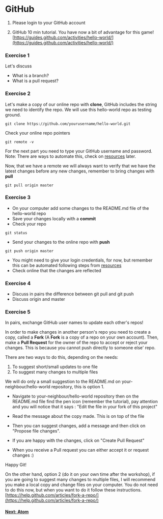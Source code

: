 # GitHub

1. Please login to your GitHub account

2. GitHub 10 min tutorial. You have now a bit of advantage for this game!
[https://guides.github.com/activities/hello-world/](https://guides.github.com/activities/hello-world/)

### Exercise 1

Let's discuss

- What is a branch?
- What is a pull request?

### Exercise 2

Let's make a copy of our online repo with **clone**,
GitHub includes the string we need to identify the repo. We will use this hello-world repo as testing ground.

```{unix}
git clone https://github.com/yourusername/hello-world.git
```
Check your online repo pointers
```{unix}
git remote -v
```
For the next part you need to type your GitHub username and password. Note: There are ways to automate this, check on [resources](./007_resources) later.

Now, that we have a remote we will always want to verify that we have the latest changes before any new changes, remember to bring changes with **pull**
```{unix}
git pull origin master
```
### Exercise 3
- On your computer add some changes to the README.md file of the hello-world repo
- Save your changes locally with a **commit**
- Check your repo
```{unix}
git status
```
- Send your changes to the online repo with **push**
```{unix}
git push origin master
```
- You might need to give your login credentials, for now, but remember this can be automated following steps from [resources](./007_resources)
- Check online that the changes are reflected

### Exercise 4

- Discuss in pairs the difference between git pull and git push
- Discuss origin and master

### Exercise 5

In pairs, exchange GitHub user names to update each other's repos!

In order to make changes in another person's repo you need to create a copy, called a **Fork** (A **Fork** is a copy of a repo on your own account). Then, make a **Pull Request** for the owner of the repo to accept or reject your changes. This is because you cannot push directly to someone else' repo.

There are two ways to do this, depending on the needs:
1. To suggest short/small updates to one file
2. To suggest many changes to multiple files

We will do only a small suggestion to the README.md on your-neighbour/hello-world repository, this is option 1.

- Navigate to your-neighbour/hello-world repository then on the README.md file find the pen icon (remember the tutorial), pay attention and you will notice that it says : "Edit the file in your fork of this project"
- Read the message about the copy made. This is on top of the file
- Then you can suggest changes, add a message and then click on "Propose file changes".
- If you are happy with the changes, click on "Create Pull Request"

- When you receive a Pull request you can either accept it or request changes :)

Happy Git!

On the other hand, option 2 (do it on your own time after the workshop), if you are going to suggest many changes to multiple files, I will recommend you make a local copy and change files on your computer. You do not need to do this now, but when you want to do it follow these instructions. [https://help.github.com/articles/fork-a-repo/](https://help.github.com/articles/fork-a-repo/)

#### [Next: Atom](./006_atom.md)
